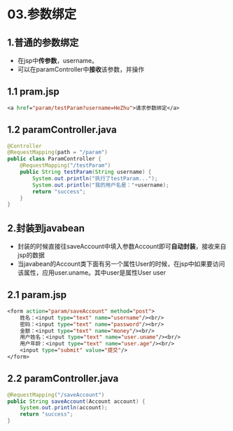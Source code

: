# 03.参数绑定

## 1.普通的参数绑定

* 在jsp中**传参数**，username。
* 可以在paramController中**接收**该参数，并操作

## 1.1 pram.jsp

```jsp
<a href="param/testParam?username=HeZhu">请求参数绑定</a>
```

## 1.2 paramController.java

```java
@Controller
@RequestMapping(path = "/param")
public class ParamController {
    @RequestMapping("/testParam")
    public String testParam(String username) {
        System.out.println("执行了testParam...");
        System.out.println("我的用户名是："+username);
        return "success";
    }
}
```

## 2.封装到javabean

* 封装的时候直接往saveAccount中填入参数Account即可**自动封装**，接收来自jsp的数据
* 当javabean的Account类下面有另一个属性User的时候，在jsp中如果要访问该属性，应用user.uname。其中user是属性User user

## 2.1 param.jsp

```jsp
<form action="param/saveAccount" method="post">
    姓名：<input type="text" name="username"/><br/>
    密码：<input type="text" name="password"/><br/>
    金额：<input type="text" name="money"/><br/>
    用户姓名：<input type="text" name="user.uname"/><br/>
    用户年龄：<input type="text" name="user.age"/><br/>
    <input type="submit" value="提交"/>
</form>
```

## 2.2 paramController.java

```java
@RequestMapping("/saveAccount")
public String saveAccount(Account account) {
    System.out.println(account);
    return "success";
}
```

